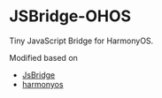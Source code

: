 # JSBridge-OHOS

Tiny JavaScript Bridge for HarmonyOS.

Modified based on
- [JsBridge](https://github.com/uknownothingsnow/JsBridge)
- [harmonyos](https://github.com/niezhiyang/harmonyos/tree/main/entry/src/main/ets/pages/web/jsbridge)
